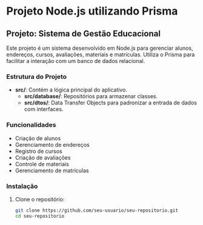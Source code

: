 # Projeto Node.js utilizando Prisma

## Projeto: Sistema de Gestão Educacional

Este projeto é um sistema desenvolvido em Node.js para gerenciar alunos, endereços, cursos, avaliações, materiais e matrículas. Utiliza o Prisma para facilitar a interação com um banco de dados relacional.

### Estrutura do Projeto

- **src/**: Contém a lógica principal do aplicativo.
  - **src/database/**: Repositórios para armazenar classes.
  - **src/dtos/**: Data Transfer Objects para padronizar a entrada de dados com interfaces.

### Funcionalidades

- Criação de alunos
- Gerenciamento de endereços
- Registro de cursos
- Criação de avaliações
- Controle de materiais
- Gerenciamento de matrículas

### Instalação

1. Clone o repositório:
   ```bash
   git clone https://github.com/seu-usuario/seu-repositorio.git
   cd seu-repositorio